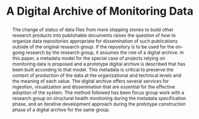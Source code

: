 ---
abstract: The change of status of data files from mere stepping stones to build other
  research products into publishable documents raises the question of how to organize
  data repositories appropriate for dissemination of such publications outside of
  the original research group. If the repository is to be used for the on-going research
  by the research group, it assumes the role of a digital archive. In this paper,
  a metadata model for the special case of projects relying on monitoring data is
  proposed and a prototype digital archive is described that has been built according
  to that model. This metadata is critical to preserve the context of production of
  the data at the organizational and technical levels and the meaning of each value.
  The digital archive offers several services for ingestion, visualization and dissemination
  that are essential for the effective adoption of the system. The method followed
  has been focus group work with a research group on structural health monitoring
  during the metadata specification phase, and an iterative development approach during
  the prototype construction phase of a digital archive for the same group.
creators:
- Cunha, Álvaro
- Costa, Fábio
- David, Gabriel
date: null
document_url: https://services.phaidra.univie.ac.at/api/object/o:377371/download
grand_parent: iPRES
institutions: []
keywords:
- scientific data repositories
- experimental data streams
- structural health monitoring
- lisbon
landing_page_url: https://phaidra.univie.ac.at/o:377371
language: eng
layout: publication
license: CC BY-SA 2.0 AT
notes_url: null
parent: iPRES 2013
presentation_url: null
publication_type: paper
size: 123509
source_name: iPRES
title: A Digital Archive of Monitoring Data
year: 2013
---